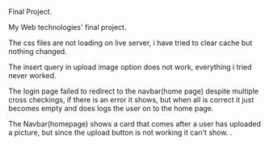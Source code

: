 Final Project.

My Web technologies' final project.

The css files are not loading on live server, i have tried to clear cache but nothing changed.

The insert query in upload image option does not work, everything i tried never worked.

The login page failed to redirect to the navbar(home page) despite multiple cross checkings, if there is an error it shows, but when all is correct it just becomes empty and does logs the user on to the home page.

The Navbar(homepage) shows a card that comes after a user has uploaded a picture, but since the upload button is not working it can't show.
.
